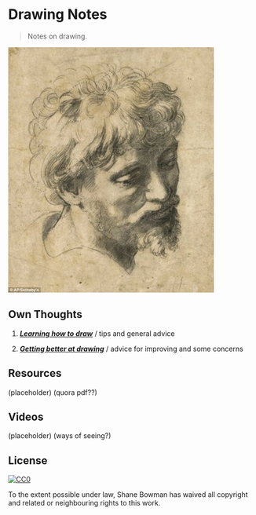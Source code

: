 
# Drawing Notes

> Notes on drawing.

![Head of an Apostle - Raphael Sanzio](img/head-of-an-apostle.jpg)

## Own Thoughts

1. [**_Learning how to draw_**](1-Learning.md) / tips and general advice

2. [**_Getting better at drawing_**](2-Getting-Better.md) / advice for improving and some concerns

## Resources
(placeholder)
(quora pdf??)

## Videos
(placeholder)
(ways of seeing?)

## License

[![CC0](http://i.creativecommons.org/p/zero/1.0/88x31.png)](http://creativecommons.org/publicdomain/zero/1.0/)

To the extent possible under law, Shane Bowman has waived all copyright and related or neighbouring rights to this work.

